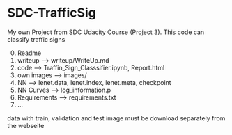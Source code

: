 # SDC-TrafficSig

My own Project from SDC Udacity Course (Project 3). This code can classify traffic signs

0. Readme
1. writeup --> writeup/WriteUp.md
2. code --> Traffin_Sign_Classsifier.ipynb, Report.html
3. own images --> images/
4. NN --> lenet.data, lenet.index, lenet.meta, checkpoint
5. NN Curves --> log_information.p
6. Requirements --> requirements.txt
7. ...


data with train, validation and test image must be download separately from the webseite
